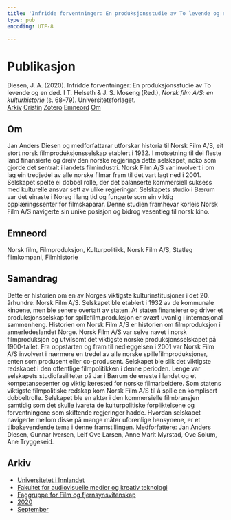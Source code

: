 ```yaml
---
title: 'Infridde forventninger: En produksjonsstudie av To levende og en død'
type: pub
encoding: UTF-8

---
```

<h1>Publikasjon</h1>
<article id="csl-bib-container-WW8UMZ97" class="csl-bib-container">
  <div class="csl-bib-body"> <div class="csl-entry">Diesen, J. A. (2020). Infridde forventninger: En produksjonsstudie av To levende og en død. I T. Helseth &#38; J. S. Moseng (Red.), <i>Norsk film A/S: en kulturhistorie</i> (s. 68–79). Universitetsforlaget.</div> </div>
  <div class="csl-bib-buttons">
    <a href="#taxonomy-article-WW8UMZ97" alt="archive" class="csl-bib-button">Arkiv</a>
    <a href="https://app.cristin.no/results/show.jsf?id=1828102" alt="Cristin" class="csl-bib-button">Cristin</a>
    <a href="http://zotero.org/groups/5881554/items/WW8UMZ97" alt="Zotero" class="csl-bib-button">Zotero</a>
    <a href="#keywords-article-WW8UMZ97" alt="keywords" class="csl-bib-button">Emneord</a>
    <a href="#about-article-WW8UMZ97" alt="about_pub" class="csl-bib-button">Om</a>
  </div>
  <div id="csl-bib-meta-container-WW8UMZ97"></div>
</article>
<div id="csl-bib-meta-WW8UMZ97" class="csl-bib-meta">
  <article id="about-article-WW8UMZ97" class="about_pub-article">
    <h1>Om</h1>
    Jan Anders Diesen og medforfattarar utforskar historia til Norsk Film A/S, eit stort norsk filmproduksjonsselskap etablert i 1932. I motsetning til dei fleste land finansierte og dreiv den norske regjeringa dette selskapet, noko som gjorde det sentralt i landets filmindustri. Norsk Film A/S var involvert i om lag ein tredjedel av alle norske filmar fram til det vart lagt ned i 2001. Selskapet spelte ei dobbel rolle, der det balanserte kommersiell suksess med kulturelle ansvar sett av ulike regjeringar. Selskapets studio i Bærum var det einaste i Noreg i lang tid og fungerte som ein viktig opplæringssenter for filmskaparar. Denne studien framhevar korleis Norsk Film A/S navigerte sin unike posisjon og bidrog vesentleg til norsk kino.
  </article>
  <article id="keywords-article-WW8UMZ97" class="keywords-article">
    <h1>Emneord</h1>
    Norsk film, Filmproduksjon, Kulturpolitikk, Norsk Film A/S, Statleg filmkompani, Filmhistorie
  </article>
  <article id="abstract-article-WW8UMZ97" class="abstract-article">
    <h1>Samandrag</h1>
    Dette er historien om en av Norges viktigste kulturinstitusjoner i det 20. århundre: Norsk Film A/S. Selskapet ble etablert i 1932 av de kommunale kinoene, men ble senere overtatt av staten. At staten finansierer og driver et produksjonsselskap for spillefilm.produksjon er svært uvanlig i internasjonal sammenheng. Historien om Norsk Film A/S er historien om filmproduksjon i annerledeslandet Norge. Norsk Film A/S var selve navet i norsk filmproduksjon og utvilsomt det viktigste norske produksjonsselskapet på 1900-tallet. Fra oppstarten og fram til nedleggelsen i 2001 var Norsk Film A/S involvert i nærmere en tredel av alle norske spillefilmproduksjoner, enten som produsent eller co-produsent. Selskapet ble slik det viktigste redskapet i den offentlige filmpolitikken i denne perioden. Lenge var selskapets studiofasiliteter på Jar i Bærum de eneste i landet og et kompetansesenter og viktig lærested for norske filmarbeidere. Som statens viktigste filmpolitiske redskap kom Norsk Film A/S til å spille en komplisert dobbeltrolle. Selskapet ble en aktør i den kommersielle filmbransjen samtidig som det skulle ivareta de kulturpolitiske forpliktelsene og forventningene som skiftende regjeringer hadde. Hvordan selskapet navigerte mellom disse på mange måter uforenlige hensynene, er et tilbakevendende tema i denne framstillingen. Medforfattere: Jan Anders Diesen, Gunnar Iversen, Leif Ove Larsen, Anne Marit Myrstad, Ove Solum, Ane Tryggeseid.
  </article>
  <article id="taxonomy-article-WW8UMZ97" class="taxonomy-article">
    <h1>Arkiv</h1>
    <ul>
      <li>
        <a href="/nn/archive/?key=3DCRN523">Universitetet i Innlandet</a>
      </li>
      <li>
        <a href="/nn/archive/?key=8XUDF4FD">Fakultet for audiovisuelle medier og kreativ teknologi</a>
      </li>
      <li>
        <a href="/nn/archive/?key=GP9PM6PG">Faggruppe for Film og fjernsynsvitenskap</a>
      </li>
      <li>
        <a href="/nn/archive/?key=UKII4FET">2020</a>
      </li>
      <li>
        <a href="/nn/archive/?key=IIGPXHAU">September</a>
      </li>
    </ul>
  </article>
</div>
